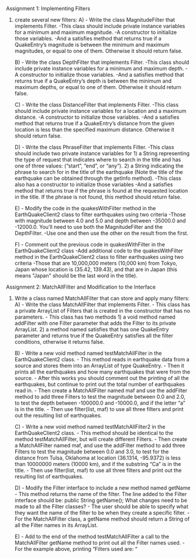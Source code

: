 Assignment 1: Implementing Filters

1) create several new filters:
	A) - Write the class MagnitudeFilter that implements Filter.
		-This class should include private instance variables for a minimum and maximum magnitude.
		-A constructor to initialize those variables.
		-And a satisfies method that returns true if a QuakeEntry’s magnitude is between the minimum and maximum magnitudes, or equal to one of them. Otherwise it should return false.

	B) - Write the class DepthFilter that implements Filter. 
		-This class should include private instance variables for a minimum and maximum depth.
		-A constructor to initialize those variables. 
		-And a satisfies method that returns true if a QuakeEntry’s depth is between the minimum and maximum depths, or equal to one of them. Otherwise it should return false. 

	C) - Write the class DistanceFilter that implements Filter.
		-This class should include private instance variables for a location and a maximum distance. 
		-A constructor to initialize those variables.
		-And a satisfies method that returns true if a QuakeEntry’s distance from the given location is less than the specified maximum distance. Otherwise it should return false.

	D) - Write the class PhraseFilter that implements Filter.
		-This class should include two private instance variables for 
			1) a String representing the type of request that indicates where to search in the title and has one of three values: (“start”, ”end”, or “any”).
			2) a String indicating the phrase to search for in the title of the earthquake (Note the title of the earthquake can be obtained through the getInfo method). 
		-This class also has a constructor to initialize those variables
		-And a satisfies method that returns true if the phrase is found at the requested location in the title. If the phrase is not found, this method should return false.

	E) - Modify the code in the quakesWithFilter method in the EarthQuakeClient2 class to filter earthquakes using two criteria
		-Those with magnitude between 4.0 and 5.0 and depth between -35000.0 and -12000.0. You’ll need to use both the MagnitudeFilter and the DepthFilter.
		-Use one and then use the other on the result from the first.

	F) - Comment out the previous code in quakesWithFilter in the EarthQuakeClient2 class 
		-Add additional code to the quakesWithFilter method in the EarthQuakeClient2 class to filter earthquakes using two criteria
		-Those that are 10,000,000 meters (10,000 km) from Tokyo, Japan whose location is (35.42, 139.43), and that are in Japan (this means "Japan" should be the last word in the title).



Assignment 2: MatchAllFilter and Modification to the Interface

1) Write a class named MatchAllFilter that can store and apply many filters:
	A) - Write the class MatchAllFilter that implements Filter. 
		- This class has a private ArrayList of Filters that is created in the constructor that has no parameters. 
		- This class has two methods
			 1) a void method named addFilter with one Filter parameter that adds the Filter to its private ArrayList.
			 2) a method named satisfies that has one QuakeEntry parameter and returns true if the QuakeEntry satisfies all the filter conditions, otherwise it returns false. 

	B) - Write a new void method named testMatchAllFilter in the EarthQuakeClient2 class.
		- This method reads in earthquake data from a source and stores them into an ArrayList of type QuakeEntry. 
		- Then it prints all the earthquakes and how many earthquakes that were from the source. 
		- After this works you should comment out the printing of all the earthquakes, but continue to print out the total number of earthquakes read in. 
		- Then create a MatchAllFilter named maf and use the addFilter method to add three Filters to test the magnitude between 0.0 and 2.0, 
		  to test the depth between -100000.0 and -10000.0, and if the letter “a” is in the title. 
		- Then use filter(list, maf) to use all three filters and print out the resulting list of earthquakes.

	C) - Write a new void method named testMatchAllFilter2 in the EarthQuakeClient2 class.
		- This method should be identical to the method testMatchAllFilter, but will create different Filters.
		- Then create a MatchAllFilter named maf, and use the addFilter method to add three Filters 
		  to test the magnitude between 0.0 and 3.0, to test for the distance from Tulsa, Oklahoma at location (36.1314, -95.9372) is less than 10000000 meters (10000 km), and if the substring “Ca” is in the title. 
		- Then use filter(list, maf) to use all three filters and print out the resulting list of earthquakes.

	D) - Modify the Filter interface to include a new method named getName
		- This method returns the name of the filter. The line added to the Filter interface should be: public String getName(); 
		  What changes need to be made to all the Filter classes?
		  - The user should be able to specify what they want the name of the filter to be when they create a specific filter. 
		  - For the MatchAllFilter class, a getName method should return a String of all the Filter names in its ArrayList.

	E) - Add to the end of the method testMatchAllFilter a call to the MatchAllFilter getName method to print out all the Filter names used. 
		-For the example above, printing “Filters used are: “ 